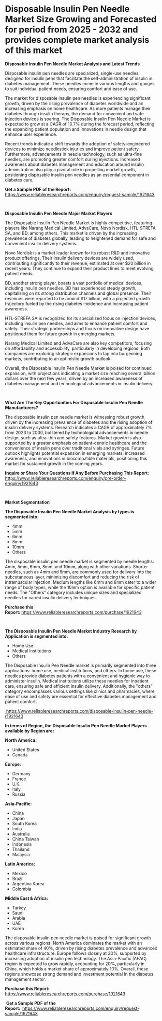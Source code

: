 <p><h1>Disposable Insulin Pen Needle Market Size Growing and Forecasted for period from 2025 - 2032 and provides complete market analysis of this market</h1></p><p><strong>Disposable Insulin Pen Needle Market Analysis and Latest Trends</strong></p>
<p><p>Disposable insulin pen needles are specialized, single-use needles designed for insulin pens that facilitate the self-administration of insulin in diabetes management. These needles come in various lengths and gauges to suit individual patient needs, ensuring comfort and ease of use.</p><p>The market for disposable insulin pen needles is experiencing significant growth, driven by the rising prevalence of diabetes worldwide and an increasing emphasis on home healthcare. As more patients manage their diabetes through insulin therapy, the demand for convenient and safe injection devices is soaring. The Disposable Insulin Pen Needle Market is expected to grow at a CAGR of 10.7% during the forecast period, reflecting the expanding patient population and innovations in needle design that enhance user experience.</p><p>Recent trends indicate a shift towards the adoption of safety-engineered devices to minimize needlestick injuries and improve patient safety. Furthermore, advancements in needle technology, such as ultra-fine needles, are promoting greater comfort during injections. Increased awareness about diabetes management and education around insulin administration also play a pivotal role in propelling market growth, positioning disposable insulin pen needles as an essential component in diabetes care.</p></p>
<p><strong>Get a Sample PDF of the Report:&nbsp;</strong> <a href="https://www.reliableresearchreports.com/enquiry/request-sample/1921643?utm_campaign=12&utm_medium=2&utm_source=Github&utm_content=ia&utm_term=16042025&utm_id=disposable-insulin-pen-needle">https://www.reliableresearchreports.com/enquiry/request-sample/1921643</a></p>
<p>&nbsp;</p>
<p><strong>Disposable Insulin Pen Needle Major Market Players</strong></p>
<p><p>The Disposable Insulin Pen Needle Market is highly competitive, featuring players like Narang Medical Limited, AdvaCare, Novo Nordisk, HTL-STREFA SA, and BD, among others. This market is driven by the increasing prevalence of diabetes globally, leading to heightened demand for safe and convenient insulin delivery systems.</p><p>Novo Nordisk is a market leader known for its robust R&D and innovative product offerings. Their insulin delivery devices are widely used, contributing significantly to their revenue, estimated at over $20 billion in recent years. They continue to expand their product lines to meet evolving patient needs.</p><p>BD, another strong player, boasts a vast portfolio of medical devices, including insulin pen needles. BD has experienced steady growth, capitalizing on its strong distribution channels and global presence. Their revenues were reported to be around $17 billion, with a projected growth trajectory fueled by the rising diabetes incidence and increasing patient awareness.</p><p>HTL-STREFA SA is recognized for its specialized focus on injection devices, including insulin pen needles, and aims to enhance patient comfort and safety. Their strategic partnerships and focus on innovative design have positioned them for future growth in emerging markets.</p><p>Narang Medical Limited and AdvaCare are also key competitors, focusing on affordability and accessibility, particularly in developing regions. Both companies are exploring strategic expansions to tap into burgeoning markets, contributing to an optimistic growth outlook.</p><p>Overall, the Disposable Insulin Pen Needle Market is poised for continued expansion, with projections indicating a market size reaching several billion dollars over the next few years, driven by an increased awareness of diabetes management and technological advancements in insulin delivery.</p></p>
<p>&nbsp;</p>
<p><strong>What Are The Key Opportunities For Disposable Insulin Pen Needle Manufacturers?</strong></p>
<p><p>The disposable insulin pen needle market is witnessing robust growth, driven by the increasing prevalence of diabetes and the rising adoption of insulin delivery systems. Research indicates a CAGR of approximately 7% from 2023 to 2030, bolstered by technological advancements in needle design, such as ultra-thin and safety features. Market growth is also supported by a greater emphasis on patient-centric healthcare and the convenience of insulin pens over traditional vials and syringes. Future outlook highlights potential expansion in emerging markets, increased awareness, and innovations in biocompatible materials, positioning this market for sustained growth in the coming years.</p></p>
<p><strong>Inquire or Share Your Questions If Any Before Purchasing This Report:</strong> <a href="https://www.reliableresearchreports.com/enquiry/pre-order-enquiry/1921643?utm_campaign=12&utm_medium=2&utm_source=Github&utm_content=ia&utm_term=16042025&utm_id=disposable-insulin-pen-needle">https://www.reliableresearchreports.com/enquiry/pre-order-enquiry/1921643</a></p>
<p>&nbsp;</p>
<p><strong>Market Segmentation</strong></p>
<p><strong>The Disposable Insulin Pen Needle Market Analysis by types is segmented into:</strong></p>
<p><ul><li>4mm</li><li>5mm</li><li>6mm</li><li>8mm</li><li>10mm</li><li>Others</li></ul></p>
<p><p>The disposable insulin pen needle market is segmented by needle lengths: 4mm, 5mm, 6mm, 8mm, and 10mm, along with other variations. Shorter needles, such as 4mm and 5mm, are commonly used for delivery into the subcutaneous layer, minimizing discomfort and reducing the risk of intramuscular injection. Medium lengths like 6mm and 8mm cater to a wider range of body types, while the 10mm option is available for specific patient needs. The "Others" category includes unique sizes and specialized needles for varied insulin delivery techniques.</p></p>
<p><strong>Purchase this Report:&nbsp;</strong><a href="https://www.reliableresearchreports.com/purchase/1921643?utm_campaign=12&utm_medium=2&utm_source=Github&utm_content=ia&utm_term=16042025&utm_id=disposable-insulin-pen-needle">https://www.reliableresearchreports.com/purchase/1921643</a></p>
<p>&nbsp;</p>
<p><strong>The Disposable Insulin Pen Needle Market Industry Research by Application is segmented into:</strong></p>
<p><ul><li>Home Use</li><li>Medical Institutions</li><li>Others</li></ul></p>
<p><p>The Disposable Insulin Pen Needle market is primarily segmented into three applications: home use, medical institutions, and others. In home use, these needles provide diabetes patients with a convenient and hygienic way to administer insulin. Medical institutions utilize these needles for inpatient care, ensuring safe and efficient insulin delivery. Additionally, the "others" category encompasses various settings like clinics and pharmacies, where ease of use and safety are essential for effective diabetes management and patient comfort.</p></p>
<p><a href="https://www.reliableresearchreports.com/disposable-insulin-pen-needle-r1921643?utm_campaign=12&utm_medium=2&utm_source=Github&utm_content=ia&utm_term=16042025&utm_id=disposable-insulin-pen-needle">&nbsp;https://www.reliableresearchreports.com/disposable-insulin-pen-needle-r1921643</a></p>
<p><strong>In terms of Region, the Disposable Insulin Pen Needle Market Players available by Region are:</strong></p>
<p>
    <p> <strong> North America: </strong>
        <ul>
            <li>United States</li>
            <li>Canada</li>
        </ul>
        </p> 
    <p> <strong> Europe: </strong>
        <ul>
            <li>Germany</li>
            <li>France</li>
            <li>U.K.</li>
            <li>Italy</li>
            <li>Russia</li>
        </ul>
        </p> 
    <p> <strong> Asia-Pacific: </strong>
        <ul>
            <li>China</li>
            <li>Japan</li>
            <li>South Korea</li>
            <li>India</li>
            <li>Australia</li>
            <li>China Taiwan</li>
            <li>Indonesia</li>
            <li>Thailand</li>
            <li>Malaysia</li>
        </ul>
        </p> 
    <p> <strong> Latin America: </strong>
        <ul>
            <li>Mexico</li>
            <li>Brazil</li>
            <li>Argentina Korea</li>
            <li>Colombia</li>
        </ul>
        </p> 
    <p> <strong> Middle East & Africa: </strong>
        <ul>
            <li>Turkey</li>
            <li>Saudi</li>
            <li>Arabia</li>
            <li>UAE</li>
            <li>Korea</li>
        </ul>
    </p>
    </p>
<p><p>The disposable insulin pen needle market is poised for significant growth across various regions. North America dominates the market with an estimated share of 40%, driven by rising diabetes prevalence and advanced healthcare infrastructure. Europe follows closely at 30%, supported by increasing adoption of insulin pen technology. The Asia-Pacific (APAC) region is expected to grow rapidly, accounting for 20%, particularly in China, which holds a market share of approximately 10%. Overall, these regions showcase strong demand and investment potential in the diabetes management sector.</p></p>
<p><strong>Purchase this Report: </strong><a href="https://www.reliableresearchreports.com/purchase/1921643?utm_campaign=12&utm_medium=2&utm_source=Github&utm_content=ia&utm_term=16042025&utm_id=disposable-insulin-pen-needle">https://www.reliableresearchreports.com/purchase/1921643</a></p>
<p>&nbsp;<strong>Get a Sample PDF of the Report:&nbsp;&nbsp;</strong><a href="https://www.reliableresearchreports.com/enquiry/request-sample/1921643?utm_campaign=12&utm_medium=2&utm_source=Github&utm_content=ia&utm_term=16042025&utm_id=disposable-insulin-pen-needle">https://www.reliableresearchreports.com/enquiry/request-sample/1921643</a></p>
<p><strong></strong></p>
<p><p></p><p></p><p></p></p>
